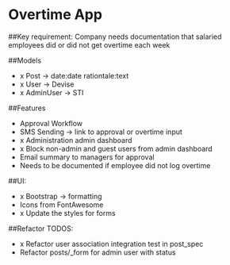 # Overtime App

##Key requirement: Company needs documentation that salaried employees did or did not get overtime each week

##Models
- x Post -> date:date rationtale:text
- x User -> Devise
- x AdminUser -> STI

##Features
- Approval Workflow
- SMS Sending -> link to approval or overtime input
- x Administration admin dashboard
- x Block non-admin and guest users from admin dashboard
- Email summary to managers for approval
- Needs to be documented if employee did not log overtime

##UI:
- x Bootstrap -> formatting
- Icons from FontAwesome
- x Update the styles for forms

 ##Refactor TODOS:
 - x Refactor user association integration test in post_spec
 - Refactor posts/_form for admin user with status
